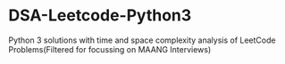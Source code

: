 # DSA-Leetcode-Python3
Python 3 solutions with time and space complexity analysis of LeetCode Problems(Filtered for focussing on MAANG Interviews)

